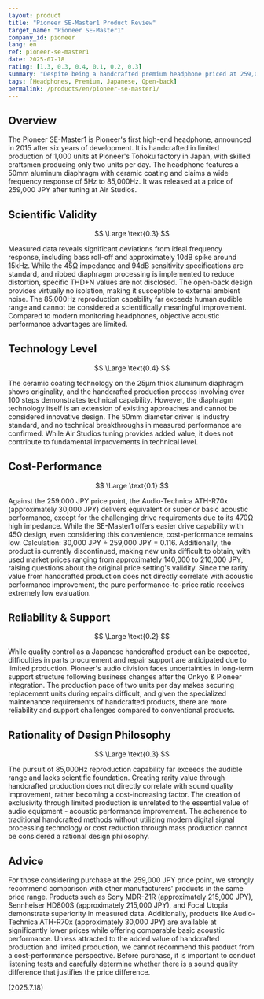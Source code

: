 ```yaml
---
layout: product
title: "Pioneer SE-Master1 Product Review"
target_name: "Pioneer SE-Master1"
company_id: pioneer
lang: en
ref: pioneer-se-master1
date: 2025-07-18
rating: [1.3, 0.3, 0.4, 0.1, 0.2, 0.3]
summary: "Despite being a handcrafted premium headphone priced at 259,000 JPY, it exhibits significantly low cost-performance in basic specifications"
tags: [Headphones, Premium, Japanese, Open-back]
permalink: /products/en/pioneer-se-master1/
---
```


## Overview

The Pioneer SE-Master1 is Pioneer's first high-end headphone, announced in 2015 after six years of development. It is handcrafted in limited production of 1,000 units at Pioneer's Tohoku factory in Japan, with skilled craftsmen producing only two units per day. The headphone features a 50mm aluminum diaphragm with ceramic coating and claims a wide frequency response of 5Hz to 85,000Hz. It was released at a price of 259,000 JPY after tuning at Air Studios.

## Scientific Validity

$$ \Large \text{0.3} $$

Measured data reveals significant deviations from ideal frequency response, including bass roll-off and approximately 10dB spike around 15kHz. While the 45Ω impedance and 94dB sensitivity specifications are standard, and ribbed diaphragm processing is implemented to reduce distortion, specific THD+N values are not disclosed. The open-back design provides virtually no isolation, making it susceptible to external ambient noise. The 85,000Hz reproduction capability far exceeds human audible range and cannot be considered a scientifically meaningful improvement. Compared to modern monitoring headphones, objective acoustic performance advantages are limited.

## Technology Level

$$ \Large \text{0.4} $$

The ceramic coating technology on the 25μm thick aluminum diaphragm shows originality, and the handcrafted production process involving over 100 steps demonstrates technical capability. However, the diaphragm technology itself is an extension of existing approaches and cannot be considered innovative design. The 50mm diameter driver is industry standard, and no technical breakthroughs in measured performance are confirmed. While Air Studios tuning provides added value, it does not contribute to fundamental improvements in technical level.

## Cost-Performance

$$ \Large \text{0.1} $$

Against the 259,000 JPY price point, the Audio-Technica ATH-R70x (approximately 30,000 JPY) delivers equivalent or superior basic acoustic performance, except for the challenging drive requirements due to its 470Ω high impedance. While the SE-Master1 offers easier drive capability with 45Ω design, even considering this convenience, cost-performance remains low. Calculation: 30,000 JPY ÷ 259,000 JPY = 0.116. Additionally, the product is currently discontinued, making new units difficult to obtain, with used market prices ranging from approximately 140,000 to 210,000 JPY, raising questions about the original price setting's validity. Since the rarity value from handcrafted production does not directly correlate with acoustic performance improvement, the pure performance-to-price ratio receives extremely low evaluation.

## Reliability & Support

$$ \Large \text{0.2} $$

While quality control as a Japanese handcrafted product can be expected, difficulties in parts procurement and repair support are anticipated due to limited production. Pioneer's audio division faces uncertainties in long-term support structure following business changes after the Onkyo & Pioneer integration. The production pace of two units per day makes securing replacement units during repairs difficult, and given the specialized maintenance requirements of handcrafted products, there are more reliability and support challenges compared to conventional products.

## Rationality of Design Philosophy

$$ \Large \text{0.3} $$

The pursuit of 85,000Hz reproduction capability far exceeds the audible range and lacks scientific foundation. Creating rarity value through handcrafted production does not directly correlate with sound quality improvement, rather becoming a cost-increasing factor. The creation of exclusivity through limited production is unrelated to the essential value of audio equipment - acoustic performance improvement. The adherence to traditional handcrafted methods without utilizing modern digital signal processing technology or cost reduction through mass production cannot be considered a rational design philosophy.

## Advice

For those considering purchase at the 259,000 JPY price point, we strongly recommend comparison with other manufacturers' products in the same price range. Products such as Sony MDR-Z1R (approximately 215,000 JPY), Sennheiser HD800S (approximately 215,000 JPY), and Focal Utopia demonstrate superiority in measured data. Additionally, products like Audio-Technica ATH-R70x (approximately 30,000 JPY) are available at significantly lower prices while offering comparable basic acoustic performance. Unless attracted to the added value of handcrafted production and limited production, we cannot recommend this product from a cost-performance perspective. Before purchase, it is important to conduct listening tests and carefully determine whether there is a sound quality difference that justifies the price difference.

(2025.7.18)